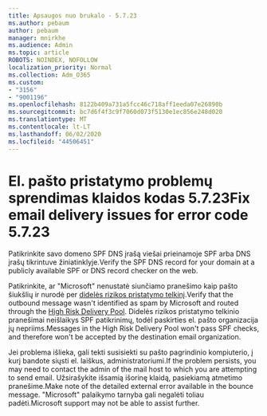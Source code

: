 ```yaml
---
title: Apsaugos nuo brukalo - 5.7.23
ms.author: pebaum
author: pebaum
manager: mnirkhe
ms.audience: Admin
ms.topic: article
ROBOTS: NOINDEX, NOFOLLOW
localization_priority: Normal
ms.collection: Adm_O365
ms.custom:
- "3156"
- "9001196"
ms.openlocfilehash: 8122b409a731a5fcc46c718aff1eeda07e26890b
ms.sourcegitcommit: bc7d6f4f3c9f7060d073f5130e1ec856e248d020
ms.translationtype: MT
ms.contentlocale: lt-LT
ms.lasthandoff: 06/02/2020
ms.locfileid: "44506451"
---
```

# <a name="fix-email-delivery-issues-for-error-code-5723"></a><span data-ttu-id="c6587-102">El. pašto pristatymo problemų sprendimas klaidos kodas 5.7.23</span><span class="sxs-lookup"><span data-stu-id="c6587-102">Fix email delivery issues for error code 5.7.23</span></span>

<span data-ttu-id="c6587-103">Patikrinkite savo domeno SPF DNS įrašą viešai prieinamoje SPF arba DNS įrašų tikrintuve žiniatinklyje.</span><span class="sxs-lookup"><span data-stu-id="c6587-103">Verify the SPF DNS record for your domain at a publicly available SPF or DNS record checker on the web.</span></span>

<span data-ttu-id="c6587-104">Patikrinkite, ar "Microsoft" nenustatė siunčiamo pranešimo kaip pašto šiukšlių ir nurodė per [didelės rizikos pristatymo telkinį](https://docs.microsoft.com/microsoft-365/security/office-365-security/high-risk-delivery-pool-for-outbound-messages).</span><span class="sxs-lookup"><span data-stu-id="c6587-104">Verify that the outbound message wasn't identified as spam by Microsoft and routed through the [High Risk Delivery Pool](https://docs.microsoft.com/microsoft-365/security/office-365-security/high-risk-delivery-pool-for-outbound-messages).</span></span> <span data-ttu-id="c6587-105">Didelės rizikos pristatymo telkinio pranešimai neišlaikys SPF patikrinimų, todėl paskirties el. pašto organizacija jų nepriims.</span><span class="sxs-lookup"><span data-stu-id="c6587-105">Messages in the High Risk Delivery Pool won't pass SPF checks, and therefore won't be accepted by the destination email organization.</span></span>

<span data-ttu-id="c6587-106">Jei problema išlieka, gali tekti susisiekti su pašto pagrindinio kompiuterio, į kurį bandote siųsti el. laiškus, administratoriumi.</span><span class="sxs-lookup"><span data-stu-id="c6587-106">If the problem persists, you may need to contact the admin of the mail host to which you are attempting to send email.</span></span> <span data-ttu-id="c6587-107">Užsirašykite išsamią išorinę klaidą, pasiekiamą atmetimo pranešime.</span><span class="sxs-lookup"><span data-stu-id="c6587-107">Make note of the detailed external error available in the bounce message.</span></span> <span data-ttu-id="c6587-108">"Microsoft" palaikymo tarnyba gali negalėti toliau padėti.</span><span class="sxs-lookup"><span data-stu-id="c6587-108">Microsoft support may not be able to assist further.</span></span>
